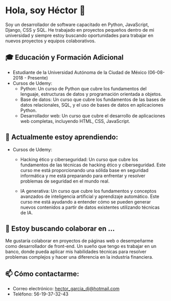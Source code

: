# Hola, soy Héctor 👋
Soy un desarrollador de software capacitado en Python, JavaScript, Django, CSS y SQL. He trabajado en proyectos pequeños dentro de mi universidad y siempre estoy buscando oportunidades para trabajar en nuevos proyectos y equipos colaborativos.

## 🎓 Educación y Formación Adicional
- Estudiante de la Universidad Autónoma de la Ciudad de México (06-08-2018 - Presente)
- Cursos de Udemy:
  - Python: Un curso de Python que cubre los fundamentos del lenguaje,
    estructuras de datos y programación orientada a objetos.
  - Base de datos: Un curso que cubre los fundamentos de las bases de datos
    relacionales, SQL, y el uso de bases de datos en aplicaciones Python.
  - Desarrollador web: Un curso que cubre el desarrollo de aplicaciones
    web completas, incluyendo HTML, CSS, JavaScript.

## 🌱 Actualmente estoy aprendiendo:
- Cursos de Udemy:
  - Hacking ético y ciberseguridad: Un curso que cubre los fundamentos de las técnicas de hacking ético y ciberseguridad. Este curso me está proporcionando una sólida base en seguridad informática y me está preparando para enfrentar y resolver problemas de seguridad en el mundo real.
    
  - IA generativa: Un curso que cubre los fundamentos y conceptos avanzados de inteligencia artificial y aprendizaje automático. Este curso me está ayudando a entender cómo se pueden generar nuevos contenidos a partir de datos existentes utilizando técnicas de IA.

  
## 👯 Estoy buscando colaborar en ...
Me gustaría colaborar en proyectos de páginas web o desempeñarme como desarrollador de front-end. 
Un sueño que tengo es trabajar en un banco, donde pueda aplicar mis habilidades técnicas para
resolver problemas complejos y hacer una diferencia en la industria financiera.

## 📫 Cómo contactarme: 
- Correo electrónico: hector_garcia_dj@hotmail.com
- Teléfono: 56-19-37-32-43
